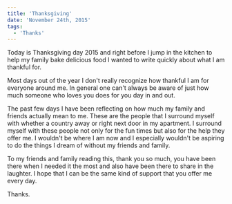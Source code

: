 ```yaml
---
title: 'Thanksgiving'
date: 'November 24th, 2015'
tags:
  - 'Thanks'
---
```


Today is Thanksgiving day 2015 and right before I jump in the kitchen to help my
family bake delicious food I wanted to write quickly about what I am thankful
for.

Most days out of the year I don't really recognize how thankful I am for
everyone around me. In general one can't always be aware of just how much
someone who loves you does for you day in and out.

The past few days I have been reflecting on how much my family and friends
actually mean to me. These are the people that I surround myself with whether a
country away or right next door in my apartment. I surround myself with these
people not only for the fun times but also for the help they offer me. I
wouldn't be where I am now and I especially wouldn't be aspiring to do the
things I dream of without my friends and family.

To my friends and family reading this, thank you so much, you have been there
when I needed it the most and also have been there to share in the laughter. I
hope that I can be the same kind of support that you offer me every day.

Thanks.
